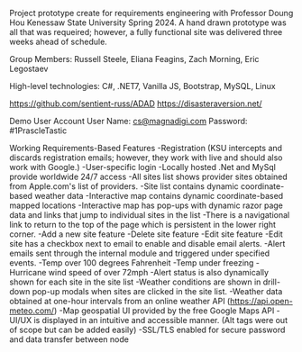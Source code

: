 Project prototype create for requirements engineering with Professor Doung Hou Kenessaw State University Spring 2024.  A hand drawn prototype was all that was requeired; however, a fully functional site was delivered three weeks ahead of schedule.

Group Members: Russell Steele, Eliana Feagins, Zach Morning, Eric Legostaev

High-level technologies: C#, .NET7, Vanilla JS, Bootstrap, MySQL, Linux

https://github.com/sentient-russ/ADAD
https://disasteraversion.net/

Demo User Account
User Name: cs@magnadigi.com
Password: #1PrascleTastic

Working Requirements-Based Features
-Registration (KSU intercepts and discards registration emails; however, they work with live and should also work with Google.)
-User-specific login
-Locally hosted .Net and MySql provide worldwide 24/7 access
-All sites list shows provider sites obtained from Apple.com's list of providers.
-Site list contains dynamic coordinate-based weather data
-Interactive map contains dynamic coordinate-based mapped locations
-Interactive map has pop-ups with dynamic razor page data and links that jump to individual sites in the list
-There is a navigational link to return to the top of the page which is persistent in the lower right corner.
-Add a new site feature
-Delete site feature
-Edit site feature
-Edit site has a checkbox next to email to enable and disable email alerts.
-Alert emails sent through the internal module and triggered under specified events.
-Temp over 100 degrees Fahrenheit
-Temp under freezing
-Hurricane wind speed of over 72mph
-Alert status is also dynamically shown for each site in the site list
-Weather conditions are shown in drill-down pop-up modals when sites are clicked in the site list.
-Weather data obtained at one-hour intervals from an online weather API (https://api.open-meteo.com/)
-Map geospatial UI provided by the free Google Maps API
-UI/UX is displayed in an intuitive and accessible manner. (Alt tags were out of scope but can be added easily)
-SSL/TLS enabled for secure password and data transfer between node
